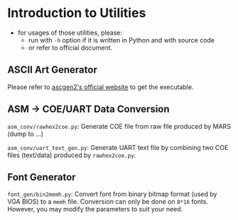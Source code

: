 # Introduction to Utilities

- for usages of those utilities, please: 
  - run with `-h` option if it is written in Python and with source code
  - or refer to official document.


## ASCII Art Generator

Please refer to [ascgen2's official website](http://sourceforge.net/projects/ascgen2/) to get the executable.

## ASM -> COE/UART Data Conversion

`asm_conv/rawhex2coe.py`: Generate COE file from raw file produced by MARS (dump to ...)

`asm_conv/uart_text_gen.py`: Generate UART text file by combining two COE files (text/data) produced by `rawhex2coe.py`.

## Font Generator

`font_gen/bin2memh.py`: Convert font from binary bitmap format (used by VGA BIOS) to a `memh` file. Conversion can only be done on `8*16` fonts. However, you may modify the parameters to suit your need.
